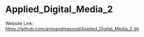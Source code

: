 # Applied_Digital_Media_2

Website Link: https://github.com/arjmandmasood/Applied_Digital_Media_2.git
